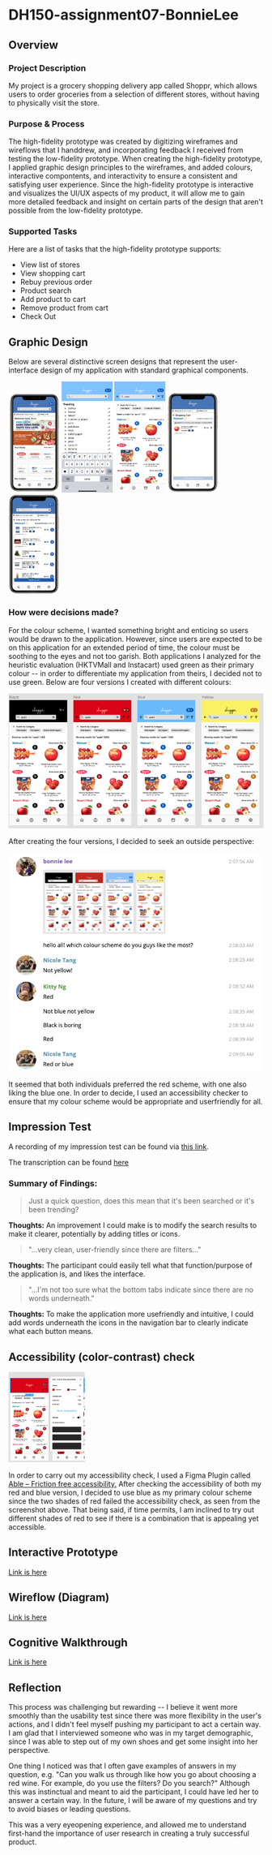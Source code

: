# DH150-assignment07-BonnieLee

## Overview

### Project Description
My project is a grocery shopping delivery app called Shoppr, which allows users to order groceries from a selection of different stores, without having to physically visit the store. 

### Purpose & Process
The high-fidelity prototype was created by digitizing wireframes and wireflows that I handdrew, and incorporating feedback I received from testing the low-fidelity prototype. When creating the high-fidelity prototype, I applied graphic design principles to the wireframes, and added colours, interactive compontents, and interactivity to ensure a consistent and satisfying user experience. Since the high-fidelity prototype is interactive and visualizes the UI/UX aspects of my product, it will allow me to gain more detailed feedback and insight on certain parts of the design that aren't possible from the low-fidelity prototype.

### Supported Tasks 
Here are a list of tasks that the high-fidelity prototype supports:
* View list of stores
* View shopping cart
* Rebuy previous order
* Product search
* Add product to cart
* Remove product from cart
* Check Out

## Graphic Design

Below are several distinctive screen designs that represent the user-interface design of my application with standard graphical components.

<img src="./[DH 150] Home.png" width="20%" height="20%"> <img src="./[DH 150] Search.png" width="20%" height="20%"> <img src="./[DH 150] Search Results.png" width="20%" height="20%"> <img src="./[DH 150] Shopping Cart.png" width="20%" height="20%"> <img src="./[DH 150] Add All to Cart.png" width="20%" height="20%">

### How were decisions made?
For the colour scheme, I wanted something bright and enticing so users would be drawn to the application. However, since users are expected to be on this application for an extended period of time, the colour must be soothing to the eyes and not too garish. Both applications I analyzed for the heuristic evaluation (HKTVMall and Instacart) used green as their primary colour -- in order to differentiate my application from theirs, I decided not to use green. Below are four versions I created with different colours:

<img src="./[DH 150] Colour Schemes.png">

After creating the four versions, I decided to seek an outside perspective:

<img src="./[DH 150] Colour Scheme Choices.png">

It seemed that both individuals preferred the red scheme, with one also liking the blue one. In order to decide, I used an accessibility checker to ensure that my colour scheme would be appropriate and userfriendly for all. 

## Impression Test
A recording of my impression test can be found via [this link](https://ucla.zoom.us/rec/share/FX4nrKDGZLgw9HKdIQ8qdstnCoYvijj5PFMT14YM5lNIzzxjb0eZ0Cg8nQenkr2N.nLYpfTeXemBUdqEJ?startTime=1606240971000). 

The transcription can be found [here](https://docs.google.com/document/d/1XaIIcZ6kcg-XywOLD3EVHrA_fkklx40n1Hq9z8iDUFw/edit?usp=sharing)

### Summary of Findings:
> Just a quick question, does this mean that it's been searched or it's been trending?

**Thoughts:** An improvement I could make is to modify the search results to make it clearer, potentially by adding titles or icons.

> "...very clean, user-friendly since there are filters..."

**Thoughts:** The participant could easily tell what that function/purpose of the application is, and likes the interface.

>"...I'm not too sure what the bottom tabs indicate since there are no words underneath."

**Thoughts:** To make the application more usefriendly and intuitive, I could add words underneath the icons in the navigation bar to clearly indicate what each button means.

## Accessibility (color-contrast) check
<img src="./[DH 150] Accessibility:Red.png" width="30%" height="30%"> 

In order to carry out my accessibility check, I used a Figma Plugin called [Able – Friction free accessibility.](https://www.figma.com/community/plugin/734693888346260052/Able-%E2%80%93-Friction-free-accessibility) After checking the accessibility of both my red and blue version, I decided to use blue as my primary colour scheme since the two shades of red failed the accessibility check, as seen from the screenshot above. That being said, if time permits, I am inclined to try out different shades of red to see if there is a combination that is appealing yet accessible.

## Interactive Prototype
[Link is here](https://www.figma.com/file/ZAVK4rpta9kUjnSUQ9XDAq/HighFi-Prototype?node-id=0%3A1)
## Wireflow (Diagram)
[Link is here](https://www.figma.com/file/ZAVK4rpta9kUjnSUQ9XDAq/HighFi-Prototype?node-id=0%3A1)

## Cognitive Walkthrough
[Link is here](https://docs.google.com/document/d/1-h-uXEGmAlBx4spui_FzYVsvYnh1TGwMNJa8MMHoEHc/edit)

## Reflection
This process was challenging but rewarding -- I believe it went more smoothly than the usability test since there was more flexibility in the user's actions, and I didn't feel myself pushing my participant to act a certain way. I am glad that I interviewed someone who was in my target demographic, since I was able to step out of my own shoes and get some insight into her perspective.

One thing I noticed was that I often gave examples of answers in my question, e.g. "Can you walk us through like how you go about choosing a red wine. For example, do you use the filters? Do you search?" Although this was instinctual and meant to aid the participant, I could have led her to answer a certain way. In the future, I will be aware of my questions and try to avoid biases or leading questions.

This was a very eyeopening experience, and allowed me to understand first-hand the importance of user research in creating a truly successful product.
